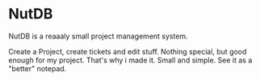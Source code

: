 # NutDB
NutDB is a reaaaly small project management system.

Create a Project, create tickets and edit stuff.
Nothing special, but good enough for my project. That's why i made it. Small and simple. See it as a "better" notepad.
